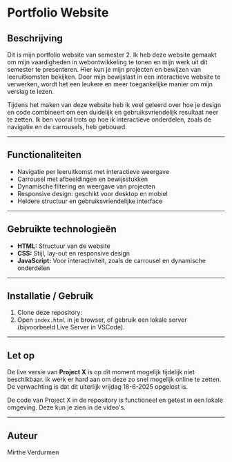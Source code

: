 # Portfolio Website  

## Beschrijving  
Dit is mijn portfolio website van semester 2. Ik heb deze website gemaakt om mijn vaardigheden in webontwikkeling te tonen en mijn werk uit dit semester te presenteren. Hier kun je mijn projecten en bewijzen van leeruitkomsten bekijken. Door mijn bewijslast in een interactieve website te verwerken, wordt het een leukere en meer toegankelijke manier om mijn verslag te lezen.  

Tijdens het maken van deze website heb ik veel geleerd over hoe je design en code combineert om een duidelijk en gebruiksvriendelijk resultaat neer te zetten. Ik ben vooral trots op hoe ik interactieve onderdelen, zoals de navigatie en de carrousels, heb gebouwd.  

---

## Functionaliteiten  
+ Navigatie per leeruitkomst met interactieve weergave  
+ Carrousel met afbeeldingen en bewijsstukken  
+ Dynamische filtering en weergave van projecten  
+ Responsive design: geschikt voor desktop en mobiel  
+ Heldere structuur en gebruiksvriendelijke interface  

---

## Gebruikte technologieën  
- **HTML:** Structuur van de website  
- **CSS:** Stijl, lay-out en responsive design  
- **JavaScript:** Voor interactiviteit, zoals de carrousel en dynamische onderdelen  

---

## Installatie / Gebruik  
1. Clone deze repository:  
2. Open `index.html` in je browser, of gebruik een lokale server (bijvoorbeeld Live Server in VSCode).  

---

## Let op  
De live versie van **Project X** is op dit moment mogelijk tijdelijk niet beschikbaar. Ik werk er hard aan om deze zo snel mogelijk online te zetten. De verwachting is dat dit uiterlijk vrijdag 18-6-2025 opgelost is.  

De code van Project X in de repository is functioneel en getest in een lokale omgeving. Deze kun je zien in de video's.  

---

## Auteur  
Mirthe Verdurmen

